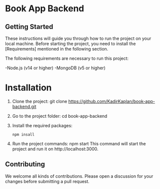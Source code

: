 # Book App Backend

## Getting Started

These instructions will guide you through how to run the project on your local machine. Before starting the project, you need to install the [Requirements] mentioned in the following section.

The following requirements are necessary to run this project:

-Node.js (v14 or higher)
-MongoDB (v5 or higher)

# Installation

1. Clone the project:
   git clone https://github.com/KadirKaplan/book-app-backend.git

2. Go to the project folder:
   cd book-app-backend

3. Install the required packages:
   ```
   npm insall
   ```

5. Run the project commands:
   npm start
   This command will start the project and run it on http://localhost:3000.

## Contributing

We welcome all kinds of contributions. Please open a discussion for your changes before submitting a pull request.

